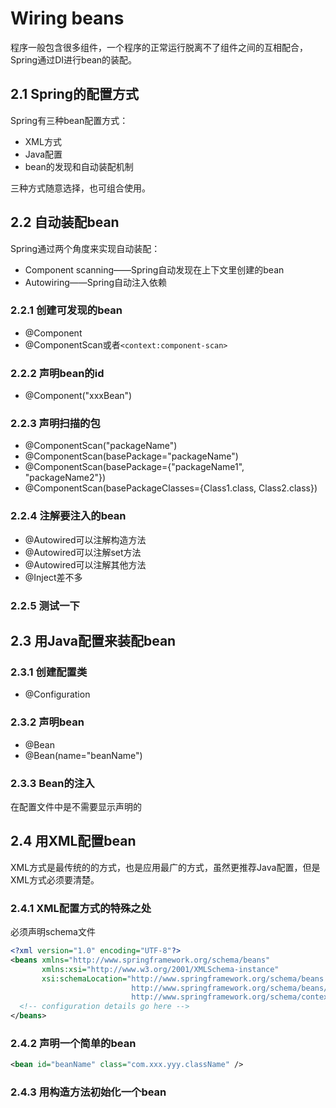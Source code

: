 # Wiring beans

程序一般包含很多组件，一个程序的正常运行脱离不了组件之间的互相配合，Spring通过DI进行bean的装配。

## 2.1 Spring的配置方式

Spring有三种bean配置方式：

- XML方式
- Java配置
- bean的发现和自动装配机制

三种方式随意选择，也可组合使用。

## 2.2 自动装配bean

Spring通过两个角度来实现自动装配：

- Component scanning——Spring自动发现在上下文里创建的bean
- Autowiring——Spring自动注入依赖

### 2.2.1 创建可发现的bean

- @Component
- @ComponentScan或者`<context:component-scan>`

### 2.2.2 声明bean的id

- @Component("xxxBean")

### 2.2.3 声明扫描的包

- @ComponentScan("packageName")
- @ComponentScan(basePackage="packageName")
- @ComponentScan(basePackage={"packageName1", "packageName2"})
- @ComponentScan(basePackageClasses={Class1.class, Class2.class})

### 2.2.4 注解要注入的bean

- @Autowired可以注解构造方法
- @Autowired可以注解set方法
- @Autowired可以注解其他方法
- @Inject差不多

### 2.2.5 测试一下

## 2.3 用Java配置来装配bean

### 2.3.1 创建配置类

- @Configuration

### 2.3.2 声明bean

- @Bean
- @Bean(name="beanName")

### 2.3.3 Bean的注入

在配置文件中是不需要显示声明的

## 2.4 用XML配置bean

XML方式是最传统的的方式，也是应用最广的方式，虽然更推荐Java配置，但是XML方式必须要清楚。

### 2.4.1 XML配置方式的特殊之处

必须声明schema文件

```xml
<?xml version="1.0" encoding="UTF-8"?>
<beans xmlns="http://www.springframework.org/schema/beans"
       xmlns:xsi="http://www.w3.org/2001/XMLSchema-instance"
       xsi:schemaLocation="http://www.springframework.org/schema/beans
                           http://www.springframework.org/schema/beans/spring-beans.xsd
                           http://www.springframework.org/schema/context">
  <!-- configuration details go here -->
</beans>
```

### 2.4.2 声明一个简单的bean

```xml
<bean id="beanName" class="com.xxx.yyy.className" />
```

### 2.4.3 用构造方法初始化一个bean

